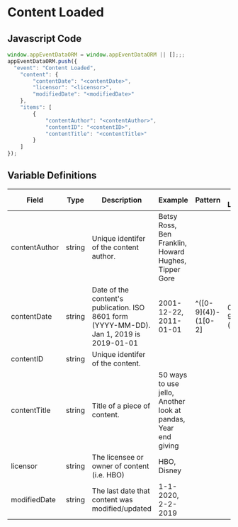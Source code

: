 # Content Loaded

### 

## Javascript Code
```js
window.appEventDataORM = window.appEventDataORM || [];;;
appEventDataORM.push({
  "event": "Content Loaded",
    "content": {
        "contentDate": "<contentDate>",
        "licensor": "<licensor>",
        "modifiedDate": "<modifiedDate>"
    },
    "items": [
        {
            "contentAuthor": "<contentAuthor>",
            "contentID": "<contentID>",
            "contentTitle": "<contentTitle>"
        }
    ]
});
```

## Variable Definitions

|Field|Type|Description|Example|Pattern|Min Length|Max Length|Minimum|Maximum|Multiple Of|
| --- | --- | --- | --- | --- | --- | --- | --- | --- | --- |
|contentAuthor|string|Unique identifer of the content author.|Betsy Ross, Ben Franklin, Howard Hughes, Tipper Gore|||||||
|contentDate|string|Date of the content's publication. ISO 8601 form \(YYYY-MM-DD\). Jan 1, 2019 is 2019-01-01|2001-12-22, 2011-01-01|^([0-9]{4})-(1[0-2]|0[1-9])-(3[01]|0[1-9]|[12][0-9])$||||||
|contentID|string|Unique identifer of the content.||||||||
|contentTitle|string|Title of a piece of content. |50 ways to use jello, Another look at pandas, Year end giving|||||||
|licensor|string|The licensee or owner of content \(i.e. HBO\)|HBO, Disney|||||||
|modifiedDate|string|The last date that content was modified\/updated|1-1-2020, 2-2-2019|||||||




